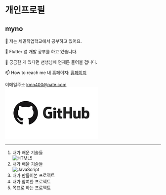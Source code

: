개인프로필
=============
## myno<BR />
🔭 저는 세민직업학교에서 공부하고 있어요.<BR />

🌱 Flutter 앱 개발 공부를 하고 있습니다.<BR />

💬 궁금한 게 있다면 선생님께 언제든 물어볼 겁니다.<BR />

📫 How to reach me 내 홈페이지: [홈페이지][homepage]

[homepage]: https://github.com/kmn400/ "Go 내 홈페이지"

이메일주소 <kmn400@nate.com><BR />
![N|Solid](git.png)
*****
1. 내가 배운 기술들<BR />
![HTML5](https://img.shields.io/badge/html5-%23E34F26.svg?style=for-the-badge&logo=html5&logoColor=white)
2. 내가 배울 기술들<BR />
![JavaScript](https://img.shields.io/badge/javascript-%23323330.svg?style=for-the-badge&logo=javascript&logoColor=%23F7DF1E)
3. 내가 만들어본 프로젝트
4. 내가 참여한 프로젝트
5. 목표로 하는 프로젝트 
